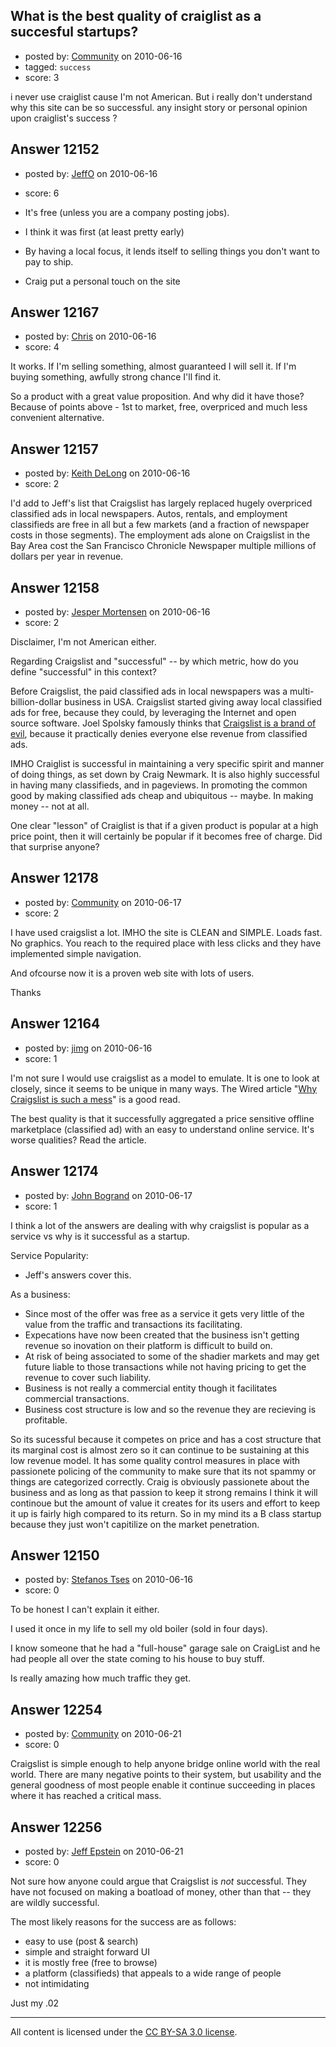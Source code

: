 ## What is the best quality of craiglist as a succesful startups?

- posted by: [Community](https://stackexchange.com/users/-1/-1-community) on 2010-06-16
- tagged: `success`
- score: 3

i never use craiglist cause I'm not American. But i really don't understand why this site can be so successful. any insight story or personal opinion upon craiglist's success ?


## Answer 12152

- posted by: [JeffO](https://stackexchange.com/users/-1/1796-jeffo) on 2010-06-16
- score: 6

 - It's free (unless you are a company
   posting jobs).
 - I think it was first (at least pretty early)
 - By having a local focus, it lends
   itself to selling things you don't
   want to pay to ship.
 - Craig put a personal touch on the
   site

 


## Answer 12167

- posted by: [Chris](https://stackexchange.com/users/-1/412-chris) on 2010-06-16
- score: 4

It works. If I'm selling something, almost guaranteed I will sell it.
If I'm buying something, awfully strong chance I'll find it.

So a product with a great value proposition. And why did it have those? Because of points above - 1st to market, free, overpriced and much less convenient alternative.


## Answer 12157

- posted by: [Keith DeLong](https://stackexchange.com/users/-1/888-keith-delong) on 2010-06-16
- score: 2

I'd add to Jeff's list that Craigslist has largely replaced hugely overpriced classified ads in local newspapers. Autos, rentals, and employment classifieds are free in all but a few markets (and a fraction of newspaper costs in those segments). The employment ads alone on Craigslist in the Bay Area cost the San Francisco Chronicle Newspaper multiple millions of dollars per year in revenue.


## Answer 12158

- posted by: [Jesper Mortensen](https://stackexchange.com/users/-1/1261-jesper-mortensen) on 2010-06-16
- score: 2

<p>Disclaimer, I'm not American either.</p>

<p>Regarding Craigslist and "successful" -- by which metric, how do you define "successful" in this context?</p>

<p>Before Craigslist, the paid classified ads in local newspapers was a multi-billion-dollar business in USA. Craigslist started giving away local classified ads for free, because they could, by leveraging the Internet and open source software. Joel Spolsky famously thinks that <a href="http://itc.conversationsnetwork.org/shows/detail4237.html" rel="nofollow">Craigslist is a brand of evil</a>, because it practically denies everyone else revenue from classified ads.</p>

<p>IMHO Craiglist is successful in maintaining a very specific spirit and manner of doing things, as set down by Craig Newmark. It is also highly successful in having many classifieds, and in pageviews. In promoting the common good by making classified ads cheap and ubiquitous -- maybe. In making money -- not at all.</p>

<p>One clear "lesson" of Craiglist is that if a given product is popular at a high price point, then it will certainly be popular if it becomes free of charge. Did that surprise anyone?</p>



## Answer 12178

- posted by: [Community](https://stackexchange.com/users/-1/-1-community) on 2010-06-17
- score: 2

I have used craigslist a lot. IMHO the site is CLEAN and SIMPLE. Loads fast. No graphics. You reach to the required place with less clicks and they have implemented simple navigation.

And ofcourse now it is a proven web site with lots of users.

Thanks



## Answer 12164

- posted by: [jimg](https://stackexchange.com/users/-1/2380-jimg) on 2010-06-16
- score: 1

<p>I'm not sure I would use craigslist as a model to emulate.  It is one to look at closely, since it seems to be unique in many ways.  The Wired article "<a href="http://www.wired.com/entertainment/theweb/magazine/17-09/ff_craigslist?currentPage=1" rel="nofollow">Why Craigslist is such a mess</a>" is a good read.  </p>

<p>The best quality is that it successfully aggregated a price sensitive offline marketplace (classified ad) with an easy to understand online service.  It's worse qualities?  Read the article.  </p>



## Answer 12174

- posted by: [John Bogrand](https://stackexchange.com/users/-1/3577-john-bogrand) on 2010-06-17
- score: 1

I think a lot of the answers are dealing with why craigslist is popular as a service vs why is it successful as a startup.

Service Popularity:
 - Jeff's answers cover this.

As a business:
 - Since most of the offer was free as a service it gets very little of the value from the traffic and transactions its facilitating. 
 - Expecations have now been created that the business isn't getting revenue so inovation on their platform is difficult to build on.
 - At risk of being associated to some of the shadier markets and may get future liable to those transactions while not having pricing to get the revenue to cover such liability.
 - Business is not really a commercial entity though it facilitates commercial transactions.
 - Business cost structure is low and so the revenue they are recieving is profitable.

So its sucessful because it competes on price and has a cost structure that its marginal cost is almost zero so it can continue to be sustaining at this low revenue model.  It has some quality control measures in place with passionete policing of the community to make sure that its not spammy or things are categorized correctly.  Craig is obviously passionete about the business and as long as that passion to keep it strong remains I think it will continoue but the amount of value it creates for its users and effort to keep it up is fairly high compared to its return.  So in my mind its a B class startup because they just won't capitilize on the market penetration.


## Answer 12150

- posted by: [Stefanos Tses](https://stackexchange.com/users/-1/3178-stefanos-tses) on 2010-06-16
- score: 0

To be honest I can't explain it either. 

I used it once in my life to sell my old boiler (sold in four days).

I know someone that he had a "full-house" garage sale on CraigList and he had people all over the state coming to his house to buy stuff.

Is really amazing how much traffic they get.


## Answer 12254

- posted by: [Community](https://stackexchange.com/users/-1/-1-community) on 2010-06-21
- score: 0

Craigslist is simple enough to help anyone bridge online world with the real world.  There are many negative points to their system, but usability and the general goodness of most people enable it continue succeeding in places where it has reached a critical mass.


## Answer 12256

- posted by: [Jeff Epstein](https://stackexchange.com/users/-1/3666-jeff-epstein) on 2010-06-21
- score: 0

Not sure how anyone could argue that Craigslist is *not* successful.  They have not focused on making a boatload of money, other than that -- they are wildly successful.

The most likely reasons for the success are as follows:

 - easy to use (post & search)
 - simple and straight forward UI
 - it is mostly free (free to browse)
 - a platform (classifieds) that appeals to a wide range of people
 - not intimidating

Just my .02





---

All content is licensed under the [CC BY-SA 3.0 license](https://creativecommons.org/licenses/by-sa/3.0/).
